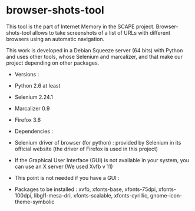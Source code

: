 browser-shots-tool
==================
This tool is the part of Internet Memory in the SCAPE project. 
Browser-shots-tool allows to take screenshots of a list of URLs with different browsers using an automatic navigation.

This work is developed in a Debian Squeeze server (64 bits) with Python and uses other tools, whose Selenium and marcalizer, and that make  our project depending on other packages.
- Versions :
 - Python 2.6 at least
 - Selenium 2.24.1
 - Marcalizer 0.9
 - Firefox 3.6

- Dependencies :
 - Selenium driver of browser (for python) : provided by Selenium in its official website (the driver of Firefox is used in this project)
 - If the Graphical User Interface (GUI) is not available in your system, you can use an X server (We used Xvfb v 11)
 - This point is not needed if you have a GUI :
  - Packages to be installed : xvfb, xfonts-base, xfonts-75dpi, xfonts-100dpi, libgl1-mesa-dri, xfonts-scalable, xfonts-cyrillic, gnome-icon-theme-symbolic 